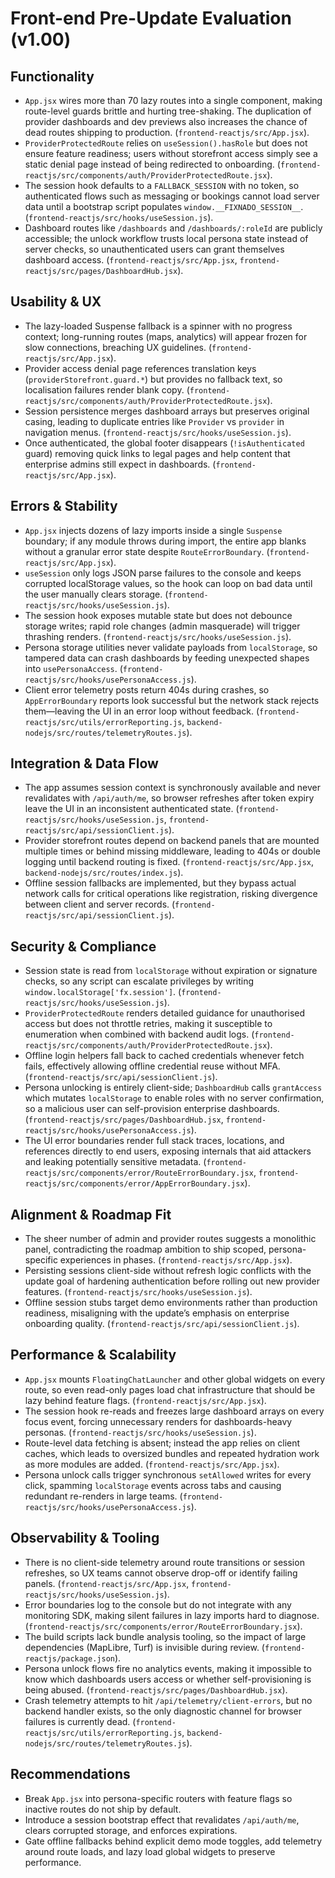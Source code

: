 # Front-end Pre-Update Evaluation (v1.00)

## Functionality
- `App.jsx` wires more than 70 lazy routes into a single component, making route-level guards brittle and hurting tree-shaking. The duplication of provider dashboards and dev previews also increases the chance of dead routes shipping to production. (`frontend-reactjs/src/App.jsx`).
- `ProviderProtectedRoute` relies on `useSession().hasRole` but does not ensure feature readiness; users without storefront access simply see a static denial page instead of being redirected to onboarding. (`frontend-reactjs/src/components/auth/ProviderProtectedRoute.jsx`).
- The session hook defaults to a `FALLBACK_SESSION` with no token, so authenticated flows such as messaging or bookings cannot load server data until a bootstrap script populates `window.__FIXNADO_SESSION__`. (`frontend-reactjs/src/hooks/useSession.js`).
- Dashboard routes like `/dashboards` and `/dashboards/:roleId` are publicly accessible; the unlock workflow trusts local persona state instead of server checks, so unauthenticated users can grant themselves dashboard access. (`frontend-reactjs/src/App.jsx`, `frontend-reactjs/src/pages/DashboardHub.jsx`).

## Usability & UX
- The lazy-loaded Suspense fallback is a spinner with no progress context; long-running routes (maps, analytics) will appear frozen for slow connections, breaching UX guidelines. (`frontend-reactjs/src/App.jsx`).
- Provider access denial page references translation keys (`providerStorefront.guard.*`) but provides no fallback text, so localisation failures render blank copy. (`frontend-reactjs/src/components/auth/ProviderProtectedRoute.jsx`).
- Session persistence merges dashboard arrays but preserves original casing, leading to duplicate entries like `Provider` vs `provider` in navigation menus. (`frontend-reactjs/src/hooks/useSession.js`).
- Once authenticated, the global footer disappears (`!isAuthenticated` guard) removing quick links to legal pages and help content that enterprise admins still expect in dashboards. (`frontend-reactjs/src/App.jsx`).

## Errors & Stability
- `App.jsx` injects dozens of lazy imports inside a single `Suspense` boundary; if any module throws during import, the entire app blanks without a granular error state despite `RouteErrorBoundary`. (`frontend-reactjs/src/App.jsx`).
- `useSession` only logs JSON parse failures to the console and keeps corrupted localStorage values, so the hook can loop on bad data until the user manually clears storage. (`frontend-reactjs/src/hooks/useSession.js`).
- The session hook exposes mutable state but does not debounce storage writes; rapid role changes (admin masquerade) will trigger thrashing renders. (`frontend-reactjs/src/hooks/useSession.js`).
- Persona storage utilities never validate payloads from `localStorage`, so tampered data can crash dashboards by feeding unexpected shapes into `usePersonaAccess`. (`frontend-reactjs/src/hooks/usePersonaAccess.js`).
- Client error telemetry posts return 404s during crashes, so `AppErrorBoundary` reports look successful but the network stack rejects them—leaving the UI in an error loop without feedback. (`frontend-reactjs/src/utils/errorReporting.js`, `backend-nodejs/src/routes/telemetryRoutes.js`).

## Integration & Data Flow
- The app assumes session context is synchronously available and never revalidates with `/api/auth/me`, so browser refreshes after token expiry leave the UI in an inconsistent authenticated state. (`frontend-reactjs/src/hooks/useSession.js`, `frontend-reactjs/src/api/sessionClient.js`).
- Provider storefront routes depend on backend panels that are mounted multiple times or behind missing middleware, leading to 404s or double logging until backend routing is fixed. (`frontend-reactjs/src/App.jsx`, `backend-nodejs/src/routes/index.js`).
- Offline session fallbacks are implemented, but they bypass actual network calls for critical operations like registration, risking divergence between client and server records. (`frontend-reactjs/src/api/sessionClient.js`).

## Security & Compliance
- Session state is read from `localStorage` without expiration or signature checks, so any script can escalate privileges by writing `window.localStorage['fx.session']`. (`frontend-reactjs/src/hooks/useSession.js`).
- `ProviderProtectedRoute` renders detailed guidance for unauthorised access but does not throttle retries, making it susceptible to enumeration when combined with backend audit logs. (`frontend-reactjs/src/components/auth/ProviderProtectedRoute.jsx`).
- Offline login helpers fall back to cached credentials whenever fetch fails, effectively allowing offline credential reuse without MFA. (`frontend-reactjs/src/api/sessionClient.js`).
- Persona unlocking is entirely client-side; `DashboardHub` calls `grantAccess` which mutates `localStorage` to enable roles with no server confirmation, so a malicious user can self-provision enterprise dashboards. (`frontend-reactjs/src/pages/DashboardHub.jsx`, `frontend-reactjs/src/hooks/usePersonaAccess.js`).
- The UI error boundaries render full stack traces, locations, and references directly to end users, exposing internals that aid attackers and leaking potentially sensitive metadata. (`frontend-reactjs/src/components/error/RouteErrorBoundary.jsx`, `frontend-reactjs/src/components/error/AppErrorBoundary.jsx`).

## Alignment & Roadmap Fit
- The sheer number of admin and provider routes suggests a monolithic panel, contradicting the roadmap ambition to ship scoped, persona-specific experiences in phases. (`frontend-reactjs/src/App.jsx`).
- Persisting sessions client-side without refresh logic conflicts with the update goal of hardening authentication before rolling out new provider features. (`frontend-reactjs/src/hooks/useSession.js`).
- Offline session stubs target demo environments rather than production readiness, misaligning with the update’s emphasis on enterprise onboarding quality. (`frontend-reactjs/src/api/sessionClient.js`).

## Performance & Scalability
- `App.jsx` mounts `FloatingChatLauncher` and other global widgets on every route, so even read-only pages load chat infrastructure that should be lazy behind feature flags. (`frontend-reactjs/src/App.jsx`).
- The session hook re-reads and freezes large dashboard arrays on every focus event, forcing unnecessary renders for dashboards-heavy personas. (`frontend-reactjs/src/hooks/useSession.js`).
- Route-level data fetching is absent; instead the app relies on client caches, which leads to oversized bundles and repeated hydration work as more modules are added. (`frontend-reactjs/src/App.jsx`).
- Persona unlock calls trigger synchronous `setAllowed` writes for every click, spamming `localStorage` events across tabs and causing redundant re-renders in large teams. (`frontend-reactjs/src/hooks/usePersonaAccess.js`).

## Observability & Tooling
- There is no client-side telemetry around route transitions or session refreshes, so UX teams cannot observe drop-off or identify failing panels. (`frontend-reactjs/src/App.jsx`, `frontend-reactjs/src/hooks/useSession.js`).
- Error boundaries log to the console but do not integrate with any monitoring SDK, making silent failures in lazy imports hard to diagnose. (`frontend-reactjs/src/components/error/RouteErrorBoundary.jsx`).
- The build scripts lack bundle analysis tooling, so the impact of large dependencies (MapLibre, Turf) is invisible during review. (`frontend-reactjs/package.json`).
- Persona unlock flows fire no analytics events, making it impossible to know which dashboards users access or whether self-provisioning is being abused. (`frontend-reactjs/src/pages/DashboardHub.jsx`).
- Crash telemetry attempts to hit `/api/telemetry/client-errors`, but no backend handler exists, so the only diagnostic channel for browser failures is currently dead. (`frontend-reactjs/src/utils/errorReporting.js`, `backend-nodejs/src/routes/telemetryRoutes.js`).

## Recommendations
- Break `App.jsx` into persona-specific routers with feature flags so inactive routes do not ship by default.
- Introduce a session bootstrap effect that revalidates `/api/auth/me`, clears corrupted storage, and enforces expirations.
- Gate offline fallbacks behind explicit demo mode toggles, add telemetry around route loads, and lazy load global widgets to preserve performance.
